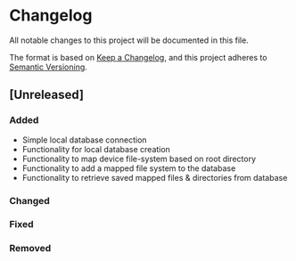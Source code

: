 # Changelog

All notable changes to this project will be documented in this file.

The format is based on [Keep a Changelog](https://keepachangelog.com/en/1.0.0/),
and this project adheres to [Semantic Versioning](https://semver.org/spec/v2.0.0.html).

## [Unreleased]

### Added
- Simple local database connection
- Functionality for local database creation
- Functionality to map device file-system based on root directory
- Functionality to add a mapped file system to the database
- Functionality to retrieve saved mapped files & directories from database

### Changed

### Fixed

### Removed
